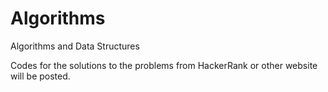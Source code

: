 # Algorithms
Algorithms and Data Structures

Codes for the solutions to the problems from HackerRank or other website will be posted.
